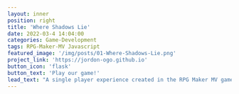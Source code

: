 ```yaml
---
layout: inner
position: right
title: 'Where Shadows Lie'
date: 2022-03-4 14:04:00
categories: Game-Development
tags: RPG-Maker-MV Javascript
featured_image: '/img/posts/01-Where-Shadows-Lie.png'
project_link: 'https://jordon-ogo.github.io'
button_icon: 'flask'
button_text: 'Play our game!'
lead_text: "A single player experience created in the RPG Maker MV game engine. Most plugins were custom made using Javascript to add the features we wanted."
---
```

